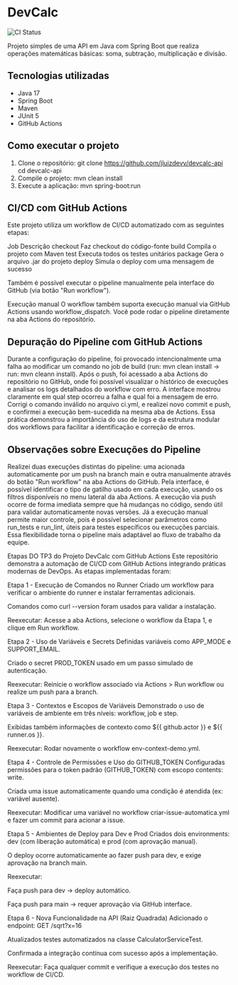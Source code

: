 # DevCalc

![CI Status](https://github.com/jluizdevv/devcalc-api/actions/workflows/ci.yml/badge.svg)

Projeto simples de uma API em Java com Spring Boot que realiza operações matemáticas básicas: soma, subtração, multiplicação e divisão.

## Tecnologias utilizadas

- Java 17
- Spring Boot
- Maven
- JUnit 5
- GitHub Actions

## Como executar o projeto

1. Clone o repositório:
git clone https://github.com/jluizdevv/devcalc-api
cd devcalc-api
2. Compile o projeto:
mvn clean install
3. Execute a aplicação:
mvn spring-boot:run

## CI/CD com GitHub Actions
Este projeto utiliza um workflow de CI/CD automatizado com as seguintes etapas:

Job	Descrição
checkout	Faz checkout do código-fonte
build	Compila o projeto com Maven
test	Executa todos os testes unitários
package	Gera o arquivo .jar do projeto
deploy	Simula o deploy com uma mensagem de sucesso

Também é possível executar o pipeline manualmente pela interface do GitHub (via botão "Run workflow").

Execução manual
O workflow também suporta execução manual via GitHub Actions usando workflow_dispatch.
Você pode rodar o pipeline diretamente na aba Actions do repositório.

## Depuração do Pipeline com GitHub Actions

Durante a configuração do pipeline, foi provocado intencionalmente uma falha ao modificar um comando no job de build (run: mvn clean install → run: mvn cleann install). Após o push, foi acessado a aba Actions do repositório no GitHub, onde foi possível visualizar o histórico de execuções e analisar os logs detalhados do workflow com erro.
A interface mostrou claramente em qual step ocorreu a falha e qual foi a mensagem de erro. Corrigi o comando inválido no arquivo ci.yml, e realizei novo commit e push, e confirmei a execução bem-sucedida na mesma aba de Actions. Essa prática demonstrou a importância do uso de logs e da estrutura modular dos workflows para facilitar a identificação e correção de erros.

## Observações sobre Execuções do Pipeline
Realizei duas execuções distintas do pipeline: uma acionada automaticamente por um push na branch main e outra manualmente através do botão "Run workflow" na aba Actions do GitHub. Pela interface, é possível identificar o tipo de gatilho usado em cada execução, usando os filtros disponíveis no menu lateral da aba Actions. A execução via push ocorre de forma imediata sempre que há mudanças no código, sendo útil para validar automaticamente novas versões. Já a execução manual permite maior controle, pois é possível selecionar parâmetros como run_tests e run_lint, úteis para testes específicos ou execuções parciais. Essa flexibilidade torna o pipeline mais adaptável ao fluxo de trabalho da equipe.

 Etapas DO TP3 do Projeto DevCalc com GitHub Actions
Este repositório demonstra a automação de CI/CD com GitHub Actions integrando práticas modernas de DevOps. As etapas implementadas foram:

Etapa 1 - Execução de Comandos no Runner
Criado um workflow para verificar o ambiente do runner e instalar ferramentas adicionais.

Comandos como curl --version foram usados para validar a instalação.

Reexecutar:
Acesse a aba Actions, selecione o workflow da Etapa 1, e clique em Run workflow.

Etapa 2 - Uso de Variáveis e Secrets
Definidas variáveis como APP_MODE e SUPPORT_EMAIL.

Criado o secret PROD_TOKEN usado em um passo simulado de autenticação.

Reexecutar:
Reinicie o workflow associado via Actions > Run workflow ou realize um push para a branch.

Etapa 3 - Contextos e Escopos de Variáveis
Demonstrado o uso de variáveis de ambiente em três níveis: workflow, job e step.

Exibidas também informações de contexto como ${{ github.actor }} e ${{ runner.os }}.

Reexecutar:
Rodar novamente o workflow env-context-demo.yml.

Etapa 4 - Controle de Permissões e Uso do GITHUB_TOKEN
Configuradas permissões para o token padrão (GITHUB_TOKEN) com escopo contents: write.

Criada uma issue automaticamente quando uma condição é atendida (ex: variável ausente).

Reexecutar:
Modificar uma variável no workflow criar-issue-automatica.yml e fazer um commit para acionar a issue.

Etapa 5 - Ambientes de Deploy para Dev e Prod
Criados dois environments: dev (com liberação automática) e prod (com aprovação manual).

O deploy ocorre automaticamente ao fazer push para dev, e exige aprovação na branch main.

Reexecutar:

Faça push para dev → deploy automático.

Faça push para main → requer aprovação via GitHub interface.

Etapa 6 - Nova Funcionalidade na API (Raiz Quadrada)
Adicionado o endpoint: GET /sqrt?x=16

Atualizados testes automatizados na classe CalculatorServiceTest.

Confirmada a integração contínua com sucesso após a implementação.

Reexecutar:
Faça qualquer commit e verifique a execução dos testes no workflow de CI/CD.
